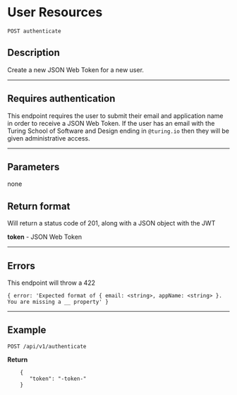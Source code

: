 # User Resources

    POST authenticate

## Description
Create a new JSON Web Token for a new user.

***

## Requires authentication
This endpoint requires the user to submit their email and application name in order to receive a JSON Web Token.  If the user has an email with the Turing School of Software and Design ending in `@turing.io` then they will be given administrative access.
***

## Parameters
none
## Return format

Will return a status code of 201, along with a JSON object with the JWT

**token** - JSON Web Token

***

## Errors
This endpoint will throw a 422

``
{
    error: 'Expected format of { email: <string>, appName: <string> }. You are missing a __ property'
}
``

***

## Example

    POST /api/v1/authenticate

**Return**

```
    {
       "token": "-token-"
    }
```
